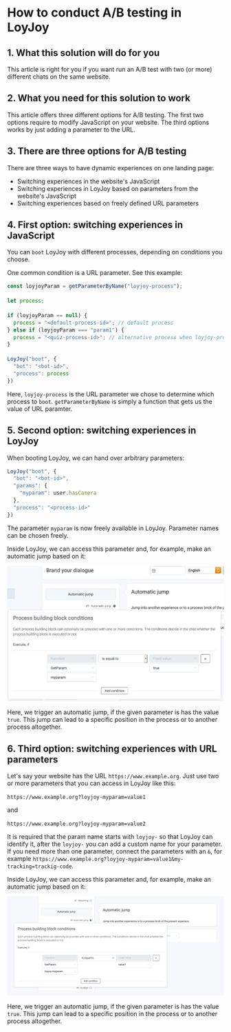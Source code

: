 # How to conduct A/B testing in LoyJoy

## 1. What this solution will do for you

This article is right for you if you want run an A/B test with two (or more) different chats on the same website.

## 2. What you need for this solution to work

This article offers three different options for A/B testing. The first two options require to modify JavaScript on your website. The third options works by just adding a parameter to the URL.

## 3. There are three options for A/B testing

There are three ways to have dynamic experiences on one landing page:
- Switching experiences in the website's JavaScript
- Switching experiences in LoyJoy based on parameters from the website's JavaScript
- Switching experiences based on freely defined URL parameters

## 4. First option: switching experiences in JavaScript

You can `boot` LoyJoy with different processes, depending on conditions you choose. 

One common condition is a URL parameter. See this example:

```javascript
const loyjoyParam = getParameterByName("loyjoy-process");

let process;

if (loyjoyParam == null) {
  process = "<default-process-id>"; // default process
} else if (loyjoyParam === "param1") {
  process = "<quiz-process-id>"; // alternative process when loyjoy-process = param1
}

LoyJoy("boot", {
  "bot": "<bot-id>",
  "process": process
})
```

Here, `loyjoy-process` is the URL parameter we chose to determine which process to `boot`. `getParameterByName` is
simply a function that gets us the value of URL paramter.

## 5. Second option: switching experiences in LoyJoy

When booting LoyJoy, we can hand over arbitrary parameters:

```javascript
LoyJoy("boot", {
  "bot": "<bot-id>",
  "params": {
    "myparam": user.hasCamera
  },
  "process": "<process-id>"
})
```

The parameter `myparam` is now freely available in LoyJoy. Parameter names can be chosen freely.

Inside LoyJoy, we can access this parameter and, for example, make an automatic jump based on it:

<p align="center">
  <img src="dynamic_landing_page/process-jump-condition.png" alt="LoyJoy A/B testing" title="LoyJoy A/B testing" width="800"/>
</p>

Here, we trigger an automatic jump, if the given parameter is has the value `true`. This jump can lead
to a specific position in the process or to another process altogether.

## 6. Third option: switching experiences with URL parameters

Let's say your website has the URL `https://www.example.org`. Just use two or more parameters that you can access in LoyJoy like this:

`https://www.example.org?loyjoy-myparam=value1`

and

`https://www.example.org?loyjoy-myparam=value2`

It is required that the param name starts with `loyjoy-` so that LoyJoy can identify it, after the `loyjoy-` you can add a custom name for your parameter. If you need more than one parameter, connect the parameters with an `&`, for example `https://www.example.org?loyjoy-myparam=value1&my-tracking=trackig-code`.

Inside LoyJoy, we can access this parameter and, for example, make an automatic jump based on it:

<p align="center">
  <img src="dynamic_landing_page/url-params.png" alt="LoyJoy A/B testing with URL params" title="LoyJoy A/B testing with URL parameters" width="800"/>
</p>

Here, we trigger an automatic jump, if the given parameter is has the value `true`. This jump can lead
to a specific position in the process or to another process altogether.
